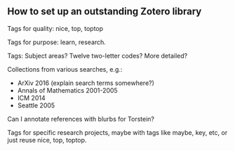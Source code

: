 ## How to set up an outstanding Zotero library  



Tags for quality: nice, top, toptop

Tags for purpose: learn, research.

Tags: Subject areas? Twelve two-letter codes? More detailed?

Collections from various searches, e.g.:
- ArXiv 2016 (explain search terms somewhere?)
- Annals of Mathematics 2001-2005
- ICM 2014
- Seattle 2005

Can I annotate references with blurbs for Torstein?

Tags for specific research projects, maybe with tags like maybe, key, etc, or just reuse nice, top, toptop.
